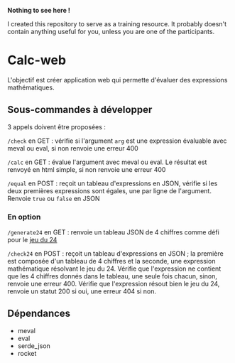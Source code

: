 **Nothing to see here !**

I created this repository to serve as a training resource. It probably doesn't contain anything useful for you, unless you are one of the participants.

# Calc-web

L'objectif est créer application web qui permette d'évaluer des expressions mathématiques.

## Sous-commandes à développer

3 appels doivent être proposées :

`/check` en GET
: vérifie si l'argument `arg` est une expression évaluable avec meval ou eval, si non renvoie une erreur 400

`/calc` en GET
: évalue l'argument avec meval ou eval. Le résultat est renvoyé en html simple, si non renvoie une erreur 400

`/equal` en POST
: reçoit un tableau d'expressions en JSON, vérifie si les deux premières expressions sont égales, une par ligne de l'argument. Renvoie `true` ou `false` en JSON

### En option

`/generate24` en GET
: renvoie un tableau JSON de 4 chiffres comme défi pour le [jeu du 24](https://en.wikipedia.org/wiki/24_(puzzle))

`/check24` en POST
: reçoit un tableau d'expressions en JSON ; la première est composée d'un tableau de 4 chiffres et la seconde, une expression mathématique résolvant le jeu du 24. Vérifie que l'expression ne contient que les 4 chiffres donnés dans le tableau, une seule fois chacun, sinon, renvoie une erreur 400. Vérifie que l'expression résout bien le jeu du 24, renvoie un statut 200 si oui, une erreur 404 si non.

## Dépendances
- meval
- eval
- serde_json
- rocket
